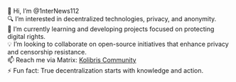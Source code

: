 👋 Hi, I’m @1nterNews112  
🔍 I’m interested in decentralized technologies, privacy, and anonymity.  
🌱 I’m currently learning and developing projects focused on protecting digital rights.  
💡 I’m looking to collaborate on open-source initiatives that enhance privacy and censorship resistance.  
📫 Reach me via Matrix: [Kolibris Community](https://matrix.to/#/#kolibris:matrix.org)  
⚡ Fun fact: True decentralization starts with knowledge and action.  

<!---  
1nterNews112/1nterNews112 is a ✨ special ✨ repository because its `README.md` (this file) appears on your GitHub profile.  
You can click the Preview link to take a look at your changes.  
--->
